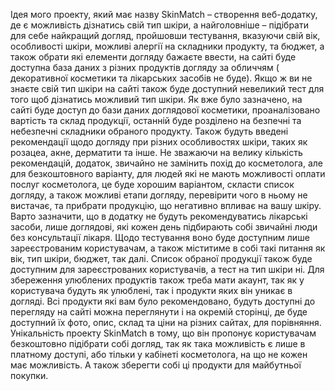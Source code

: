 Ідея мого проекту, який має назву SkinMatch – створення веб-додатку, де є можливість дізнатись свій тип шкіри, а найголовніше – підібрати для себе найкращий догляд, пройшовши тестування, вказуючи свій вік, особливості шкіри, можливі алергії на складники продукту, та бюджет, а також обрати які елементи догляду бажаєте ввести, на сайті буде доступна база даних з різних продуктів догляду за обличчям ( декоративної косметики та лікарських засобів не буде). Якщо ж ви не знаєте свій тип шкіри на сайті також буде доступний невеликий тест для того щоб дізнатись можливий тип шкіри.
Як вже було зазначено, на сайті буде доступ до бази даних доглядової косметики, проаналізовано вартість та склад продукції, останній буде розділено на безпечні та небезпечні складники обраного продукту. Також будуть введені рекомендації щодо догляду при різних особливостях шкіри, таких як розацеа, акне, дерматити та інше. Не зважаючи на велику кількість рекомендацій, додаток, звичайно не замінить похід до косметолога, але для безкоштовного варіанту, для людей які не мають можливості оплати послуг косметолога, це буде хорошим варіантом, скласти список догляду, а також можливі етапи догляду, перевірити чого в ньому не вистачає, та прибрати продукцію, що негативно впливає на вашу шкіру. Варто зазначити, що в додатку не будуть рекомендуватись лікарські засоби, лише доглядові, які кожен день підбирають собі звичайні люди без консультації лікаря. 
Щодо тестування воно буде доступним лише зареєстрованим користувачам, а також міститиме в собі такі питання як вік, тип шкіри, бюджет, так далі. Список обраної продукції також буде доступним для зареєстрованих користувачів, а тест на тип шкіри ні. Для збереження улюблених продуктів також треба мати акаунт, так як у користувача будуть як улюблені, так і продукти яких він уникає в догляді.
	Всі продукти які вам було рекомендовано, будуть доступні до перегляду на сайті можна переглянути і на окремій сторінці, де буде доступний їх фото, опис, склад та ціни на різних сайтах, для порівняння. 
	Унікальність проекту SkinMatch в тому, що він пропонує користувачам безкоштовно підібрати собі догляд, так як така можливість є лише в платному доступі, або тільки у кабінеті косметолога, на що не кожен має можливість. А також зберегти собі ці продукти для майбутньої покупки. 
